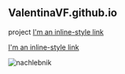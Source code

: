 ## ValentinaVF.github.io
project
[I'm an inline-style link](https://www.google.ru/?hl=ru)

[I'm an inline-style link](https://www.google.ru/?hl=ru "some link")

![nachlebnik](https://medialeaks.ru/wp-content/uploads/2017/10/catbread-03-600x400.jpg "Comment")
